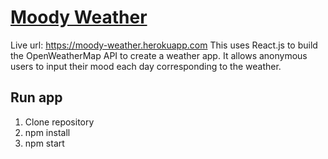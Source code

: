# [Moody Weather](https://moody-weather.herokuapp.com)
Live url: https://moody-weather.herokuapp.com
This uses React.js to build the OpenWeatherMap API to create a weather app. It allows anonymous users to input their mood each day corresponding to the weather.

## Run app
1. Clone repository
2. npm install
3. npm start
